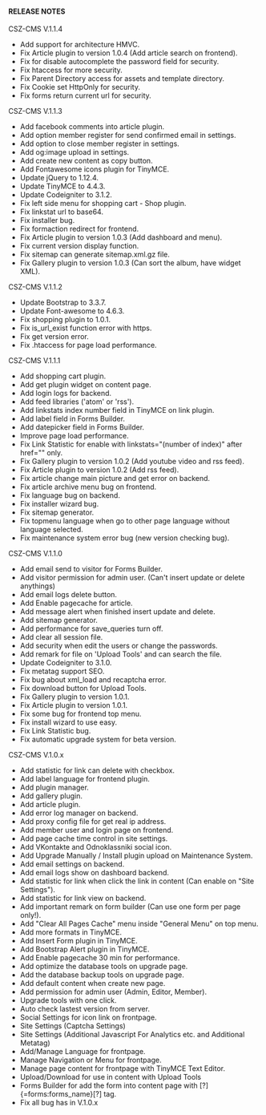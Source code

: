 #### RELEASE NOTES
CSZ-CMS V.1.1.4
- Add support for architecture HMVC.
- Fix Article plugin to version 1.0.4 (Add article search on frontend).
- Fix for disable autocomplete the password field for security.
- Fix htaccess for more security.
- Fix Parent Directory access for assets and template directory.
- Fix Cookie set HttpOnly for security.
- Fix forms return current url for security.

CSZ-CMS V.1.1.3
- Add facebook comments into article plugin.
- Add option member register for send confirmed email in settings.
- Add option to close member register in settings.
- Add og:image upload in settings.
- Add create new content as copy button.
- Add Fontawesome icons plugin for TinyMCE.
- Update jQuery to 1.12.4.
- Update TinyMCE to 4.4.3.
- Update Codeigniter to 3.1.2.
- Fix left side menu for shopping cart - Shop plugin.
- Fix linkstat url to base64.
- Fix installer bug.
- Fix formaction redirect for frontend.
- Fix Article plugin to version 1.0.3 (Add dashboard and menu).
- Fix current version display function.
- Fix sitemap can generate sitemap.xml.gz file.
- Fix Gallery plugin to version 1.0.3 (Can sort the album, have widget XML).

CSZ-CMS V.1.1.2
- Update Bootstrap to 3.3.7.
- Update Font-awesome to 4.6.3.
- Fix shopping plugin to 1.0.1.
- Fix is_url_exist function error with https.
- Fix get version error.
- Fix .htaccess for page load performance.

CSZ-CMS V.1.1.1
- Add shopping cart plugin.
- Add get plugin widget on content page.
- Add login logs for backend.
- Add feed libraries ('atom' or 'rss').
- Add linkstats index number field in TinyMCE on link plugin.
- Add label field in Forms Builder.
- Add datepicker field in Forms Builder.
- Improve page load performance.
- Fix Link Statistic for enable with linkstats="(number of index)" after href="" only.
- Fix Gallery plugin to version 1.0.2 (Add youtube video and rss feed).
- Fix Article plugin to version 1.0.2 (Add rss feed).
- Fix article change main picture and get error on backend.
- Fix article archive menu bug on frontend.
- Fix language bug on backend.
- Fix installer wizard bug.
- Fix sitemap generator.
- Fix topmenu language when go to other page language without language selected.
- Fix maintenance system error bug (new version checking bug).

CSZ-CMS V.1.1.0
- Add email send to visitor for Forms Builder.
- Add visitor permission for admin user. (Can't insert update or delete anythings)
- Add email logs delete button.
- Add Enable pagecache for article.
- Add message alert when finished insert update and delete.
- Add sitemap generator.
- Add performance for save_queries turn off.
- Add clear all session file.
- Add security when edit the users or change the passwords.
- Add remark for file on 'Upload Tools' and can search the file.
- Update Codeigniter to 3.1.0.
- Fix metatag support SEO.
- Fix bug about xml_load and recaptcha error.
- Fix download button for Upload Tools.
- Fix Gallery plugin to version 1.0.1.
- Fix Article plugin to version 1.0.1.
- Fix some bug for frontend top menu.
- Fix install wizard to use easy.
- Fix Link Statistic bug.
- Fix automatic upgrade system for beta version.

CSZ-CMS V.1.0.x
- Add statistic for link can delete with checkbox.
- Add label language for frontend plugin.
- Add plugin manager.
- Add gallery plugin.
- Add article plugin.
- Add error log manager on backend.
- Add proxy config file for get real ip address.
- Add member user and login page on frontend.
- Add page cache time control in site settings.
- Add VKontakte and Odnoklassniki social icon.
- Add Upgrade Manually / Install plugin upload on Maintenance System.
- Add email settings on backend.
- Add email logs show on dashboard backend.
- Add statistic for link when click the link in content (Can enable on "Site Settings").
- Add statistic for link view on backend.
- Add important remark on form builder (Can use one form per page only!).
- Add "Clear All Pages Cache" menu inside "General Menu" on top menu.
- Add more formats in TinyMCE.
- Add Insert Form plugin in TinyMCE.
- Add Bootstrap Alert plugin in TinyMCE.
- Add Enable pagecache 30 min for performance.
- Add optimize the database tools on upgrade page.
- Add the database backup tools on upgrade page.
- Add default content when create new page.
- Add permission for admin user (Admin, Editor, Member).
- Upgrade tools with one click.
- Auto check lastest version from server.
- Social Settings for icon link on frontpage.
- Site Settings (Captcha Settings)
- Site Settings (Additional Javascript For Analytics etc. and Additional Metatag)
- Add/Manage Language for frontpage.
- Manage Navigation or Menu for frontpage.
- Manage page content for frontpage with TinyMCE Text Editor.
- Upload/Download for use in content with Upload Tools
- Forms Builder for add the form into content page with [?]{=forms:forms_name}[?] tag.
- Fix all bug has in V.1.0.x